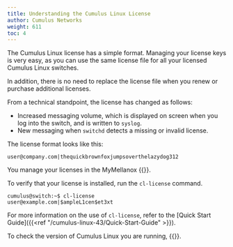 ```yaml
---
title: Understanding the Cumulus Linux License
author: Cumulus Networks
weight: 611
toc: 4
---
```


The Cumulus Linux license has a simple format. Managing your license keys is very easy, as you can use the same license file for all your licensed Cumulus Linux switches.

In addition, there is no need to replace the license file when you renew or purchase additional licenses.

From a technical standpoint, the license has changed as follows:

- Increased messaging volume, which is displayed on screen when you log into the switch, and is written to `syslog`.
- New messaging when `switchd` detects a missing or invalid license.  

The license format looks like this:

    user@company.com|thequickbrownfoxjumpsoverthelazydog312

You manage your licenses in the MyMellanox {{<exlink url="https://support.mellanox.com/s/login/" text="customer portal">}}.

To verify that your license is installed, run the `cl-license` command.

    cumulus@switch:~$ cl-license
    user@example.com|$ampleL1cen$et3xt

For more information on the use of `cl-license`, refer to the [Quick Start Guide]({{<ref "/cumulus-linux-43/Quick-Start-Guide" >}}).

To check the version of Cumulus Linux you are running, {{<link url="Verify-Software-and-Hardware-Version-Information" text="read this article">}}.
